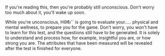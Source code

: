 If you're reading this, then you're probably still unconscious. Don't worry too much about it, you'll wake up soon.

While you're unconscious, ΗӘϐı˘´ is going to evaluate your..... physical and mental wellness, to prepare you for the game. Don't worry, you won't have to learn for this test, and the questions still have to be generated. It is solely to understand and process how, for example, insightful you are, or how strong you are. The attributes that have been measured will be revealed after the test is finished for everyone.
